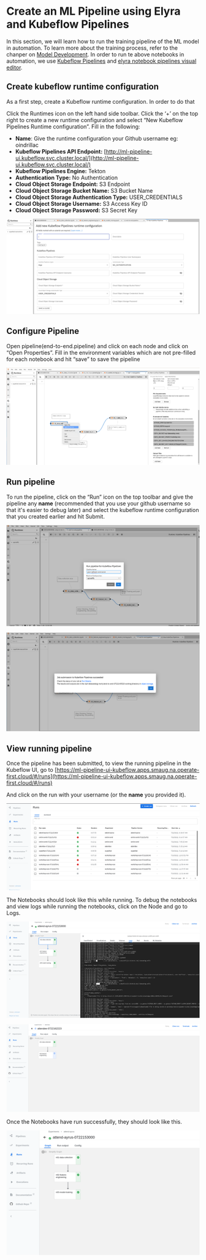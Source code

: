 # Create an ML Pipeline using Elyra and Kubeflow Pipelines

In this section, we will learn how to run the training pipeline of the ML model in automation. To learn more about the training process, refer to the chanper on [Model Development](https://aicoe-aiops.github.io/ocp-ci-analysis/docs/workshop/model_development.html). In order to run te above notebooks in automation, we use [Kubeflow Pipelines](https://www.kubeflow.org/docs/components/pipelines/introduction/) and [elyra notebook pipelines visual editor](https://elyra.readthedocs.io/en/stable/).

## Create kubeflow runtime configuration

As a first step, create a Kubeflow runtime configuration. In order to do that

Click the Runtimes icon on the left hand side toolbar. Click the ‘+’ on the top right to create a new runtime configuration and select “New Kubeflow Pipelines Runtime configuration”. Fill in the following:

* **Name**: Give the runtime configuration your Github username eg: oindrillac
* **Kubeflow Pipelines API Endpoint:** [http://ml-pipeline-ui.kubeflow.svc.cluster.local/](http://ml-pipeline-ui.kubeflow.svc.cluster.local/)
* **Kubeflow Pipelines Engine:** Tekton
* **Authentication Type:** No Authentication
* **Cloud Object Storage Endpoint:** S3 Endpoint
* **Cloud Object Storage Bucket Name:** S3 Bucket Name
* **Cloud Object Storage Authentication Type:** USER_CREDENTIALS
* **Cloud Object Storage Username:** S3 Access Key ID
* **Cloud Object Storage Password:** S3 Secret Key

![kubeflow pipeline runtime config](../assets/images/ml-pipeline-kfp-config.png "image_tooltip")

## Configure Pipeline

Open pipeline(end-to-end.pipeline) and click on each node and click on “Open Properties”. Fill in the environment variables which are not pre-filled for each notebook and hit “save” to save the pipeline

![pipeline nodes](../assets/images/ml-pipeline-pipeline-nodes.png "image_tooltip")

## Run pipeline

To run the pipeline, click on the “Run” icon on the top toolbar and give the pipeline any **name** (recommended that you use your github username so that it's easier to debug later) and select the kubeflow runtime configuration that you created earlier and hit Submit.

![run pipeline](../assets/images/ml-pipeline-run-pipeline.png "image_tooltip")

![submitted pipeline](../assets/images/ml-pipeline-submitted-pipeline.png "image_tooltip")

## View running pipeline

Once the pipeline has been submitted, to view the running pipeline in the Kubeflow UI, go to [https://ml-pipeline-ui-kubeflow.apps.smaug.na.operate-first.cloud/#/runs](https://ml-pipeline-ui-kubeflow.apps.smaug.na.operate-first.cloud/#/runs)

And click on the run with your username (or the **name** you provided it).

![kubeflow ui](../assets/images/ml-pipeline-kfp-ui.png "image_tooltip")

The Notebooks should look like this while running. To debug the notebooks and view logs while running the notebooks, click on the Node and go to Logs.

![debug pipeline](../assets/images/ml-pipeline-debug-pipeline.png "image_tooltip")

![running notebook](../assets/images/ml-pipeline-running-nb.png "image_tooltip")

Once the Notebooks have run successfully, they should look like this.

![completed pipeline](../assets/images/ml-pipeline-completed-pipeline.png "image_tooltip")
